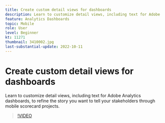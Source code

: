 ```yaml
---
title: Create custom detail views for dashboards
description: Learn to customize detail views, including text for Adobe Analytics dashboards, to refine the story you want to tell your stakeholders through mobile scorecard projects.
feature: Analytics Dashboards
topic: Mobile
role: User
level: Beginner
kt: 11271
thumbnail: 3410002.jpg
last-substantial-update: 2022-10-11
---
```


# Create custom detail views for dashboards

Learn to customize detail views, including text for Adobe Analytics dashboards, to refine the story you want to tell your stakeholders through mobile scorecard projects.

>[!VIDEO](https://video.tv.adobe.com/v/3410002/?quality=12&learn=on)
